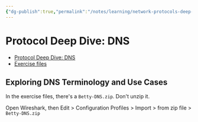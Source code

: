 ```yaml
---
{"dg-publish":true,"permalink":"/notes/learning/network-protocols-deep-dive/dns/","dgHomeLink":true,"dgPassFrontmatter":false,"dgShowBacklinks":true,"dgShowLocalGraph":false}
---
```


# Protocol Deep Dive: DNS

- [Protocol Deep Dive: DNS](https://app.pluralsight.com/player?course=protocol-deep-dive-dns&author=betty-dubois&name=e6ce4f27-c947-45e1-b224-83328ceb41dd&clip=0)
- [Exercise files](https://app.pluralsight.com/library/courses/protocol-deep-dive-dns/exercise-files)


## Exploring DNS Terminology and Use Cases

In the exercise files, there's a `Betty-DNS.zip`. Don't unzip it.

Open Wireshark, then Edit > Configuration Profiles > Import > from zip file > `Betty-DNS.zip`


